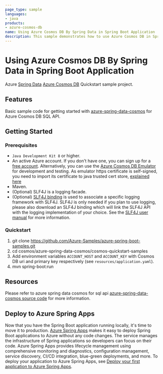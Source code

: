 ```yaml
---
page_type: sample
languages:
- java
products:
- azure-cosmos-db
name: Using Azure Cosmos DB By Spring Data in Spring Boot Application
description: This sample demonstrates how to use Azure Cosmos DB in Spring Boot application.
---
```


# Using Azure Cosmos DB By Spring Data in Spring Boot Application

Azure [Spring Data](https://spring.io/projects/spring-data) [Azure Cosmos DB](https://learn.microsoft.com/azure/cosmos-db/introduction) Quickstart sample project.

 
## Features

Basic sample code for getting started with [azure-spring-data-cosmos](https://github.com/Azure/azure-sdk-for-java/tree/main/sdk/cosmos/azure-spring-data-cosmos) for Azure Cosmos DB SQL API.

## Getting Started

### Prerequisites

- `Java Development Kit 8` or higher. 
- An active Azure account. If you don't have one, you can sign up for a [free account](https://azure.microsoft.com/free/). Alternatively, you can use the [Azure Cosmos DB Emulator](https://docs.microsoft.com/en-us/azure/cosmos-db/local-emulator) for development and testing. As emulator https certificate is self-signed, you need to import its certificate to java trusted cert store, [explained here](https://docs.microsoft.com/en-us/azure/cosmos-db/local-emulator-export-ssl-certificates)
- Maven.
- (Optional) SLF4J is a logging facade.
- (Optional) [SLF4J binding](http://www.slf4j.org/manual.html) is used to associate a specific logging framework with SLF4J. SLF4J is only needed if you plan to use logging, please also download an SLF4J binding which will link the SLF4J API with the logging implementation of your choice. See the [SLF4J user manual](http://www.slf4j.org/manual.html) for more information.


### Quickstart

1. git clone https://github.com/Azure-Samples/azure-spring-boot-samples.git
2. cd cosmos/azure-spring-data-cosmos/cosmos-quickstart-samples
3. Add environment variables `ACCOUNT_HOST` and `ACCOUNT_KEY` with Cosmos DB uri and primary key respectively (see `resources/application.yaml`).
4. mvn spring-boot:run

## Resources

Please refer to azure spring data cosmos for sql api [azure-spring-data-cosmos source code](https://github.com/Azure/azure-sdk-for-java/tree/main/sdk/cosmos/azure-spring-data-cosmos) for more information.

## Deploy to Azure Spring Apps

Now that you have the Spring Boot application running locally, it's time to move it to production. [Azure Spring Apps](https://learn.microsoft.com/azure/spring-apps/overview) makes it easy to deploy Spring Boot applications to Azure without any code changes. The service manages the infrastructure of Spring applications so developers can focus on their code. Azure Spring Apps provides lifecycle management using comprehensive monitoring and diagnostics, configuration management, service discovery, CI/CD integration, blue-green deployments, and more. To deploy your application to Azure Spring Apps, see [Deploy your first application to Azure Spring Apps](https://learn.microsoft.com/azure/spring-apps/quickstart?tabs=Azure-CLI).

